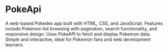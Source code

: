 # PokeApi
A web-based Pokedex app built with HTML, CSS, and JavaScript. Features include Pokemon list browsing with pagination, search functionality, and responsive design. Uses PokeAPI to fetch and display Pokemon data. Simple and interactive, ideal for Pokemon fans and web development learners.
